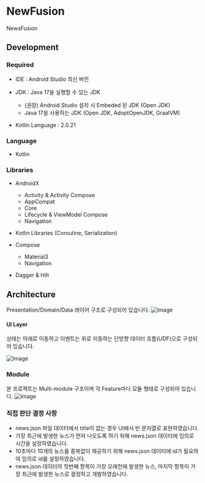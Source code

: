 # NewFusion
NewsFusion

## Development

### Required

- IDE : Android Studio 최신 버전
- JDK : Java 17을 실행할 수 있는 JDK
    - (권장) Android Studio 설치 시 Embeded 된 JDK (Open JDK)
    - Java 17을 사용하는 JDK (Open JDK, AdoptOpenJDK, GraalVM)

- Kotlin Language : 2.0.21

### Language

- Kotlin

### Libraries

- AndroidX
    - Activity & Activity Compose
    - AppCompat
    - Core
    - Lifecycle & ViewModel Compose
    - Navigation

- Kotlin Libraries (Coroutine, Serialization)
- Compose
    - Material3
    - Navigation

- Dagger & Hilt

## Architecture

Presentation/Domain/Data 레이어 구조로 구성되어 있습니다.
![Image](https://github.com/user-attachments/assets/2fb0629b-95ae-4908-9169-9ddf64f6a7ac)

#### UI Layer

상태는 아래로 이동하고 이벤트는 위로 이동하는 단방향 데이터 흐름(UDF)으로 구성되어 있습니다.

![Image](https://github.com/user-attachments/assets/0236eefe-f2c9-4db1-9e70-049d3bead1d0)

### Module

본 프로젝트는 Multi-module 구조이며 각 Feature마다 모듈 형태로 구성되어 있습니다.
![Image](https://github.com/user-attachments/assets/18f3b6d2-58a1-409b-9bbb-d9a5a26dc8b4)


### 직접 판단 결정 사항

- news.json 파일 데이터에서 title이 없는 경우 UI에서 빈 문자열로 표현하였습니다.  
- 가장 최근에 발생한 뉴스가 먼저 나오도록 하기 위해 news.json 데이터에 임의로 시간을 설정하였습니다.
- 10초마다 10개의 뉴스를 중복없이 제공하기 위해 news.json 데이터에 id가 필요하여 임의로 id를 설정하였습니다.
- news.json 데이터의 첫번째 항목이 가장 오래전에 발생한 뉴스, 마지막 항목이 가장 최근에 발생한 뉴스로 결정하고 개발하였습니다.